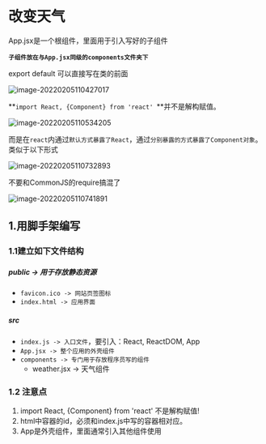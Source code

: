 # 改变天气

App.jsx是一个根组件，里面用于引入写好的子组件

**`子组件放在与App.jsx同级的components文件夹下`**

export default 可以直接写在类的前面

![image-20220205110427017](C:\Users\zayn\AppData\Roaming\Typora\typora-user-images\image-20220205110427017.png)

**`import React, {Component} from 'react' `**并不是解构赋值。

![image-20220205110534205](C:\Users\zayn\AppData\Roaming\Typora\typora-user-images\image-20220205110534205.png)

而是在`react`内通过`默认方式暴露了React`，通过`分别暴露的方式暴露了Component对象`。类似于以下形式

![image-20220205110732893](C:\Users\zayn\AppData\Roaming\Typora\typora-user-images\image-20220205110732893.png)

不要和CommonJS的require搞混了

![image-20220205110741891](C:\Users\zayn\AppData\Roaming\Typora\typora-user-images\image-20220205110741891.png)

## 1.用脚手架编写

### 1.1建立如下文件结构

##### public -> 用于存放静态资源

- `favicon.ico -> 网站页签图标`
- `index.html -> 应用界面`

##### src

- `index.js -> 入口文件`，要引入：React, ReactDOM, App
- `App.jsx -> 整个应用的外壳组件`
- `components -> 专门用于存放程序员写的组件`
  - weather.jsx -> 天气组件

### 1.2 注意点

1. import React, {Component} from 'react' 不是解构赋值!
2. html中容器的id，必须和index.js中写的容器相对应。
3. App是外壳组件，里面通常引入其他组件使用		

